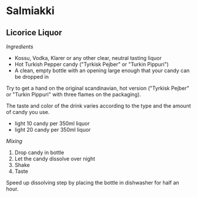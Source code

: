 # Salmiakki
## Licorice Liquor

*Ingredients*

* Kossu, Vodka, Klarer or any other clear, neutral tasting liquor
* Hot Turkish Pepper candy ("Tyrkisk Pejber" or "Turkin Pippuri")
* A clean, empty bottle with an opening large enough that your candy can be dropped in

Try to get a hand on the original scandinavian, hot version ("Tyrkisk Pejber" or "Turkin Pippuri" with three flames on the packaging).

The taste and color of the drink varies according to the type and the amount of candy you use.

* light 10 candy per 350ml liquor
* light 20 candy per 350ml liquor

*Mixing*

1. Drop candy in bottle
2. Let the candy dissolve over night
3. Shake
4. Taste

Speed up dissolving step by placing the bottle in dishwasher for half an hour.